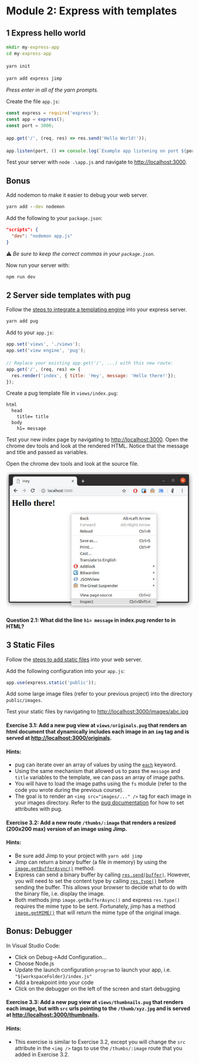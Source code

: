 # Module 2: Express with templates

## 1 Express hello world

```cmd
mkdir my-express-app
cd my-express-app

yarn init

yarn add express jimp
```
_Press enter in all of the yarn prompts._

Create the file `app.js`:
```javascript
const express = require('express');
const app = express();
const port = 3000;

app.get('/', (req, res) => res.send('Hello World!'));

app.listen(port, () => console.log(`Example app listening on port ${port}!`));
```

Test your server with `node .\app.js` and navigate to [http://localhost:3000](http://localhost:3000).


## Bonus

Add nodemon to make it easier to debug your web server.

```cmd
yarn add --dev nodemon
```

Add the following to your `package.json`:
```json
"scripts": {
  "dev": "nodemon app.js"
}
```

⚠️ _Be sure to keep the correct commas in your `package.json`._

Now run your server with:
```cmd
npm run dev
```

## 2 Server side templates with pug

Follow the [steps to integrate a templating engine](https://expressjs.com/fr/guide/using-template-engines.html) into your express server.

```cmd
yarn add pug
```

Add to your `app.js`:
```javascript
app.set('views', './views');
app.set('view engine', 'pug');

// Replace your existing app.get('/', ...) with this new route:
app.get('/', (req, res) => {
  res.render('index', { title: 'Hey', message: 'Hello there!'});
});
```

Create a pug template file in `views/index.pug`:
```pug
html
  head
    title= title
  body
    h1= message
```

Test your new index page by  navigating to [http://localhost:3000](http://localhost:3000). Open the chrome dev tools and look at the rendered HTML. Notice that the message and title and passed as variables.

Open the chrome dev tools and look at the source file.

![chrome developer tools](./images/inspect.jpg)

#### Question 2.1: What did the line `h1= message` in index.pug render to in HTML?

## 3 Static Files

Follow the [steps to add static files](https://expressjs.com/fr/starter/static-files.html) into your web server.

Add the following configuration into your `app.js`:
```javascript
app.use(express.static('public'));
```

Add some large image files (refer to your previous project) into the directory `public/images`.

Test your static files by navigating to [http://localhost:3000/images/abc.jpg](http://localhost:3000/images/abc.jpg)

#### Exercise 3.1: Add a new pug view at `views/originals.pug` that renders an html document that dynamically includes each image in an `img` tag and is served at [http://localhost:3000/originals](http://localhost:3000/originals).

#### Hints:

* pug can iterate over an array of values by using the [`each`](https://pugjs.org/language/iteration.html#each) keyword.
* Using the same mechanism that allowed us to pass the `message` and `title` variables to the template, we can pass an array of image paths.
* You will have to load the image paths using the `fs` module (refer to the code you wrote during the previous course).
* The goal is to render an `<img src="images/..." />` tag for each image in your images directory. Refer to the [pug documentation](https://pugjs.org/language/attributes.html) for how to set attributes with pug.

#### Exercise 3.2: Add a new route `/thumbs/:image` that renders a resized (200x200 max) version of an image using Jimp.

#### Hints:

* Be sure add Jimp to your project with `yarn add jimp`
* Jimp can return a binary buffer (a file in memory) by using the [`image.getBufferAsync()`](https://github.com/oliver-moran/jimp/tree/master/packages/jimp#writing-to-buffers) method.
* Express can send a binary buffer by calling [`res.send(buffer)`](https://expressjs.com/fr/4x/api.html#res.send). However, you will need to set the content type by calling [`res.type()`](https://expressjs.com/fr/4x/api.html#res.type) before sending the buffer. This allows your browser to decide what to do with the binary file, i.e. display the image.
* Both methods jimp `image.getBufferAsync()` and express `res.type()` requires the mime type to be sent. Fortunately, jimp has a method [`image.getMIME()`](https://github.com/oliver-moran/jimp/tree/master/packages/jimp#writing-to-buffers) that will return the mime type of the original image.

## Bonus: Debugger

In Visual Studio Code:
* Click on Debug->Add Configuration...
* Choose Node.js
* Update the launch configuration `program` to launch your app, i.e. `"${workspaceFolder}/index.js"`
* Add a breakpoint into your code
* Click on the debugger on the left of the screen and start debugging


#### Exercise 3.3: Add a new pug view at `views/thumbnails.pug` that renders each image, but with `src` urls pointing to the `/thumb/xyz.jpg` and is served at [http://localhost:3000/thumbnails](http://localhost:3000/thumbnails).

#### Hints:

* This exercise is similar to Exercise 3.2, except you will change the `src` attribute in the `<img />` tags to use the `/thumbs/:image` route that you added in Exercise 3.2.
